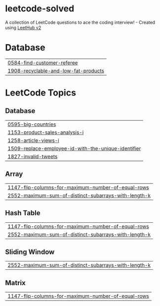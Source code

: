 # leetcode-solved
A collection of LeetCode questions to ace the coding interview! - Created using [LeetHub v2](https://github.com/arunbhardwaj/LeetHub-2.0)


# Database
|  |
| ------- |
| [0584-find-customer-referee](https://github.com/samonar/leetcode-solved/tree/master/0584-find-customer-referee) |
| [1908-recyclable-and-low-fat-products](https://github.com/samonar/leetcode-solved/tree/master/1908-recyclable-and-low-fat-products) |
<!---LeetCode Topics Start-->
# LeetCode Topics
## Database
|  |
| ------- |
| [0595-big-countries](https://github.com/samonar/leetcode-solved/tree/master/0595-big-countries) |
| [1153-product-sales-analysis-i](https://github.com/samonar/leetcode-solved/tree/master/1153-product-sales-analysis-i) |
| [1258-article-views-i](https://github.com/samonar/leetcode-solved/tree/master/1258-article-views-i) |
| [1509-replace-employee-id-with-the-unique-identifier](https://github.com/samonar/leetcode-solved/tree/master/1509-replace-employee-id-with-the-unique-identifier) |
| [1827-invalid-tweets](https://github.com/samonar/leetcode-solved/tree/master/1827-invalid-tweets) |
## Array
|  |
| ------- |
| [1147-flip-columns-for-maximum-number-of-equal-rows](https://github.com/samonar/leetcode-solved/tree/master/1147-flip-columns-for-maximum-number-of-equal-rows) |
| [2552-maximum-sum-of-distinct-subarrays-with-length-k](https://github.com/samonar/leetcode-solved/tree/master/2552-maximum-sum-of-distinct-subarrays-with-length-k) |
## Hash Table
|  |
| ------- |
| [1147-flip-columns-for-maximum-number-of-equal-rows](https://github.com/samonar/leetcode-solved/tree/master/1147-flip-columns-for-maximum-number-of-equal-rows) |
| [2552-maximum-sum-of-distinct-subarrays-with-length-k](https://github.com/samonar/leetcode-solved/tree/master/2552-maximum-sum-of-distinct-subarrays-with-length-k) |
## Sliding Window
|  |
| ------- |
| [2552-maximum-sum-of-distinct-subarrays-with-length-k](https://github.com/samonar/leetcode-solved/tree/master/2552-maximum-sum-of-distinct-subarrays-with-length-k) |
## Matrix
|  |
| ------- |
| [1147-flip-columns-for-maximum-number-of-equal-rows](https://github.com/samonar/leetcode-solved/tree/master/1147-flip-columns-for-maximum-number-of-equal-rows) |
<!---LeetCode Topics End-->